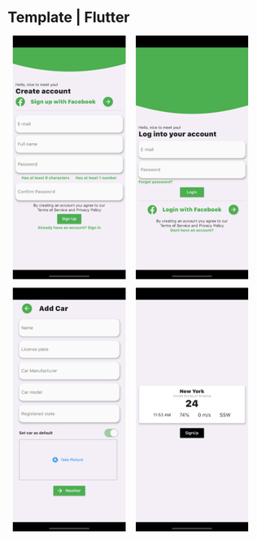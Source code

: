 # Template | Flutter

<img height="480px" src="ss1.png" hspace='10'><img height="480px" src="ss2.png" hspace='10'>

<img height ="480px" src="ss3.png" hspace='10'><img height="480px" src="ss4.png" hspace='10'>